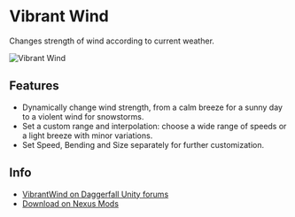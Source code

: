 # Vibrant Wind

Changes strength of wind according to current weather.

![Vibrant Wind](https://i.imgur.com/dVH1uY7.png)

## Features

* Dynamically change wind strength, from a calm breeze for a sunny day to a violent wind for snowstorms.
* Set a custom range and interpolation: choose a wide range of speeds or a light breeze with minor variations.
* Set Speed, Bending and Size separately for further customization.

## Info

* [VibrantWind on Daggerfall Unity forums](http://forums.dfworkshop.net/viewtopic.php?f=14&t=532)
* [Download on Nexus Mods](https://www.nexusmods.com/daggerfallunity/mods/20)